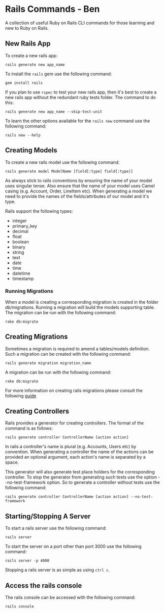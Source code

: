 # Rails Commands - Ben

A collection of useful Ruby on Rails CLI commands for those learning and new to Ruby on Rails.

## New Rails App

To create a new rails app:

```
rails generate new app_name
```

To install the `rails` gem use the following command:

```
gem install rails
```

If you plan to use `rspec` to test your new rails app, then it's best to create a new rails app without the redundant ruby tests folder. The command to do this:

```
rails generate new app_name --skip-test-unit
```

To learn the other options available for the `rails new` command use the following command:

```
rails new --help
```

## Creating Models

To create a new rails model use the following command:

```
rails generate model ModelName [field[:type] field[:type]]
```

As always stick to rails conventions by ensuring the name of your model uses singular tense. Also ensure that the name of your model uses Camel casing (e.g. Account, Order, LineItem etc). When generating a model we need to provide the names of the fields/attributes of our model and it's type.

Rails support the following types:

* integer
* primary_key
* decimal
* float
* boolean
* binary
* string
* text
* date
* time
* datetime
* timestamp

### Running Migrations

When a model is creating a corresponding migration is created in the folder db/migrations. Running a migration will build the models supporting table. The migration can be run with the following command:

```
rake db:migrate
```

## Creating Migrations

Sometimes a migration is required to amend a tables/models definition. Such a migration can be created with the following command:

```
rails generate migration migration_name
```

A migration can be run with the following command:

```
rake db:migrate
```

For more information on creating rails migrations please consult the following [guide](http://edgeguides.rubyonrails.org/active_record_migrations.html)

## Creating Controllers

Rails provides a generator for creating controllers. The format of the command is as follows:

```
rails generate controller ControllerName [action action]
```

In rails a controller's name is plural (e.g. Accounts, Users etc) by convention. When generating a controller the name of the actions can be provided an optional argument, each action's name is separated by a space.

This generator will also generate test place holders for the corresponding controller. To stop the generator from generating such tests use the option --no-test-framework option. So to generate a controller without tests use the following command:

```
rails generate controller ControllerName [action action] --no-test-framework
```

## Starting/Stopping A Server

To start a rails server use the following command:

```
rails server
```

To start the server on a port other than port 3000 use the following command:

```
rails server -p 4000
```

Stopping a rails server is as simple as using `ctrl c`.

## Access the rails console

The rails console can be accessed with the following command:

```
rails console
```
